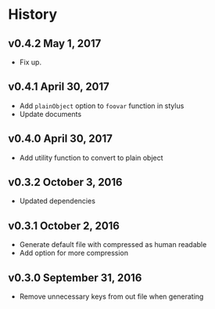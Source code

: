 # History

## v0.4.2 May 1, 2017
- Fix up.

## v0.4.1 April 30, 2017
- Add `plainObject` option to `foovar` function in stylus
- Update documents

## v0.4.0 April 30, 2017
- Add utility function to convert to plain object

## v0.3.2 October 3, 2016
- Updated dependencies

## v0.3.1 October 2, 2016
- Generate default file with compressed as human readable
- Add option for more compression

## v0.3.0 September 31, 2016
- Remove unnecessary keys from out file when generating
